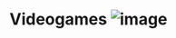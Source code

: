 # Videogames  ![image](https://github.com/user-attachments/assets/7e8a4b03-3e9d-4573-ad3d-23b5e8ede74f)
